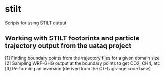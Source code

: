 # stilt
Scripts for using STILT output 

## Working with STILT footprints and particle trajectory output from the uataq project
[1] Finding boundary points from the trajectory files for a given domain size
[2] Sampling WRF-GHG output at the boundary points to get CO2, CH4, etc
[3] Performing an inversion (derived from the CT-Lagrange code base)
